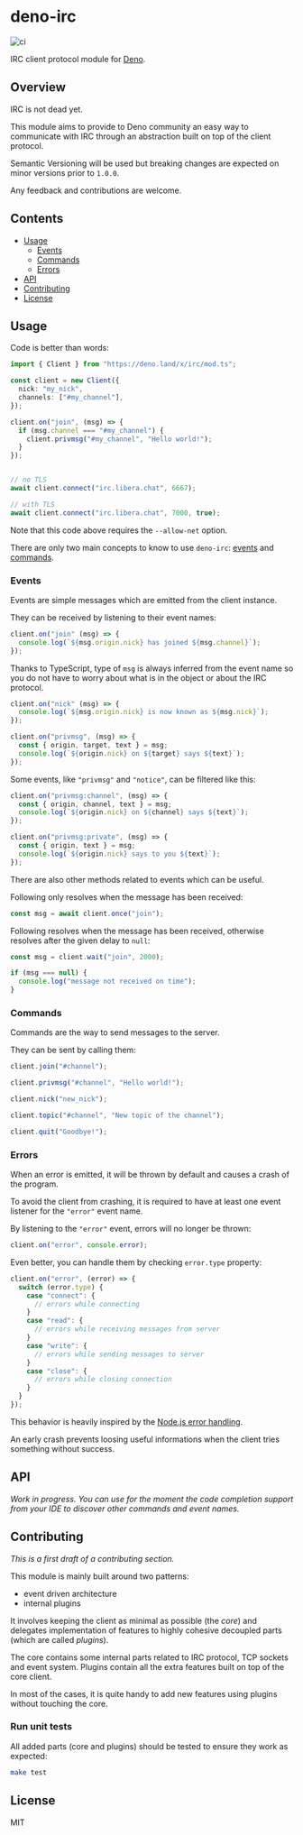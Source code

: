 # deno-irc

![ci](https://github.com/jeromeludmann/deno-irc/workflows/ci/badge.svg)

IRC client protocol module for [Deno](https://deno.land/).

## Overview

IRC is not dead yet.

This module aims to provide to Deno community an easy way to communicate with
IRC through an abstraction built on top of the client protocol.

Semantic Versioning will be used but breaking changes are expected on minor
versions prior to `1.0.0`.

Any feedback and contributions are welcome.

## Contents

- [Usage](#usage)
  - [Events](#events)
  - [Commands](#commands)
  - [Errors](#errors)
- [API](#api)
- [Contributing](#contributing)
- [License](#license)

## Usage

Code is better than words:

```ts
import { Client } from "https://deno.land/x/irc/mod.ts";

const client = new Client({
  nick: "my_nick",
  channels: ["#my_channel"],
});

client.on("join", (msg) => {
  if (msg.channel === "#my_channel") {
    client.privmsg("#my_channel", "Hello world!");
  }
});


// no TLS
await client.connect("irc.libera.chat", 6667);

// with TLS
await client.connect("irc.libera.chat", 7000, true);
```

Note that this code above requires the `--allow-net` option.

There are only two main concepts to know to use `deno-irc`: [events](#events)
and [commands](#commands).

### Events

Events are simple messages which are emitted from the client instance.

They can be received by listening to their event names:

```ts
client.on("join" (msg) => {
  console.log(`${msg.origin.nick} has joined ${msg.channel}`);
});
```

Thanks to TypeScript, type of `msg` is always inferred from the event name so
you do not have to worry about what is in the object or about the IRC protocol.

```ts
client.on("nick" (msg) => {
  console.log(`${msg.origin.nick} is now known as ${msg.nick}`);
});

client.on("privmsg", (msg) => {
  const { origin, target, text } = msg;
  console.log(`${origin.nick} on ${target} says ${text}`);
});
```

Some events, like `"privmsg"` and `"notice"`, can be filtered like this:

```ts
client.on("privmsg:channel", (msg) => {
  const { origin, channel, text } = msg;
  console.log(`${origin.nick} on ${channel} says ${text}`);
});

client.on("privmsg:private", (msg) => {
  const { origin, text } = msg;
  console.log(`${origin.nick} says to you ${text}`);
});
```

There are also other methods related to events which can be useful.

Following only resolves when the message has been received:

```ts
const msg = await client.once("join");
```

Following resolves when the message has been received, otherwise resolves after
the given delay to `null`:

```ts
const msg = client.wait("join", 2000);

if (msg === null) {
  console.log("message not received on time");
}
```

### Commands

Commands are the way to send messages to the server.

They can be sent by calling them:

```ts
client.join("#channel");

client.privmsg("#channel", "Hello world!");

client.nick("new_nick");

client.topic("#channel", "New topic of the channel");

client.quit("Goodbye!");
```

### Errors

When an error is emitted, it will be thrown by default and causes a crash of the
program.

To avoid the client from crashing, it is required to have at least one event
listener for the `"error"` event name.

By listening to the `"error"` event, errors will no longer be thrown:

```ts
client.on("error", console.error);
```

Even better, you can handle them by checking `error.type` property:

```ts
client.on("error", (error) => {
  switch (error.type) {
    case "connect": {
      // errors while connecting
    }
    case "read": {
      // errors while receiving messages from server
    }
    case "write": {
      // errors while sending messages to server
    }
    case "close": {
      // errors while closing connection
    }
  }
});
```

This behavior is heavily inspired by the
[Node.js error handling](https://www.joyent.com/node-js/production/design/errors).

An early crash prevents loosing useful informations when the client tries
something without success.

## API

_Work in progress. You can use for the moment the code completion support from
your IDE to discover other commands and event names._

## Contributing

_This is a first draft of a contributing section._

This module is mainly built around two patterns:

- event driven architecture
- internal plugins

It involves keeping the client as minimal as possible (the _core_) and delegates
implementation of features to highly cohesive decoupled parts (which are called
_plugins_).

The core contains some internal parts related to IRC protocol, TCP sockets and
event system. Plugins contain all the extra features built on top of the core
client.

In most of the cases, it is quite handy to add new features using plugins
without touching the core.

### Run unit tests

All added parts (core and plugins) should be tested to ensure they work as
expected:

```sh
make test
```

## License

MIT
